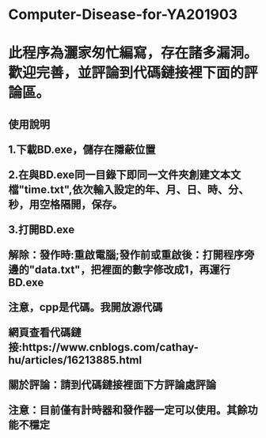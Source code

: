 # Computer-Disease-for-YA201903
<h1>此程序為灑家匆忙編寫，存在諸多漏洞。歡迎完善，並評論到代碼鏈接裡下面的評論區。
<h2>使用說明
<p>1.下載BD.exe，儲存在隱蔽位置
<p>2.在與BD.exe同一目錄下即同一文件夾創建文本文檔"time.txt",依次輸入設定的年、月、日、時、分、秒，用空格隔開，保存。
<p>3.打開BD.exe
<p>解除：發作時:重啟電腦;發作前或重啟後：打開程序旁邊的"data.txt"，把裡面的數字修改成1，再運行BD.exe
<p>注意，cpp是代碼。我開放源代碼
<p>網頁查看代碼鏈接:https://www.cnblogs.com/cathay-hu/articles/16213885.html
<p>關於評論：請到代碼鏈接裡面下方評論處評論
<p>注意：目前僅有計時器和發作器一定可以使用。其餘功能不穩定
